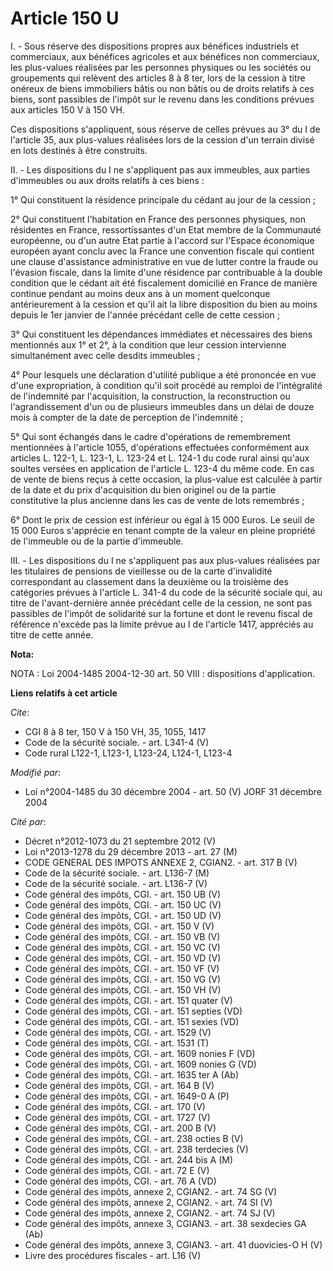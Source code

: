 # Article 150 U

I. - Sous réserve des dispositions propres aux bénéfices industriels et commerciaux, aux bénéfices agricoles et aux bénéfices
non commerciaux, les plus-values réalisées par les personnes physiques ou les sociétés ou groupements qui relèvent des
articles 8 à 8 ter, lors de la cession à titre onéreux de biens immobiliers bâtis ou non bâtis ou de droits relatifs à ces
biens, sont passibles de l'impôt sur le revenu dans les conditions prévues aux articles 150 V à 150 VH.

Ces dispositions s'appliquent, sous réserve de celles prévues au 3° du I de l'article 35, aux plus-values réalisées lors de
la cession d'un terrain divisé en lots destinés à être construits.

II. - Les dispositions du I ne s'appliquent pas aux immeubles, aux parties d'immeubles ou aux droits relatifs à ces biens :

1° Qui constituent la résidence principale du cédant au jour de la cession ;

2° Qui constituent l'habitation en France des personnes physiques, non résidentes en France, ressortissantes d'un Etat membre
de la Communauté européenne, ou d'un autre Etat partie à l'accord sur l'Espace économique européen ayant conclu avec la
France une convention fiscale qui contient une clause d'assistance administrative en vue de lutter contre la fraude ou
l'évasion fiscale, dans la limite d'une résidence par contribuable à la double condition que le cédant ait été fiscalement
domicilié en France de manière continue pendant au moins deux ans à un moment quelconque antérieurement à la cession et qu'il
ait la libre disposition du bien au moins depuis le 1er janvier de l'année précédant celle de cette cession ;

3° Qui constituent les dépendances immédiates et nécessaires des biens mentionnés aux 1° et 2°, à la condition que leur
cession intervienne simultanément avec celle desdits immeubles ;

4° Pour lesquels une déclaration d'utilité publique a été prononcée en vue d'une expropriation, à condition qu'il soit
procédé au remploi de l'intégralité de l'indemnité par l'acquisition, la construction, la reconstruction ou l'agrandissement
d'un ou de plusieurs immeubles dans un délai de douze mois à compter de la date de perception de l'indemnité ;

5° Qui sont échangés dans le cadre d'opérations de remembrement mentionnées à l'article 1055, d'opérations effectuées
conformément aux articles L. 122-1, L. 123-1, L. 123-24 et L. 124-1 du code rural ainsi qu'aux soultes versées en application
de l'article L. 123-4 du même code. En cas de vente de biens reçus à cette occasion, la plus-value est calculée à partir de
la date et du prix d'acquisition du bien originel ou de la partie constitutive la plus ancienne dans les cas de vente de lots
remembrés ;

6° Dont le prix de cession est inférieur ou égal à 15 000 Euros. Le seuil de 15 000 Euros s'apprécie en tenant compte de la
valeur en pleine propriété de l'immeuble ou de la partie d'immeuble.

III. - Les dispositions du I ne s'appliquent pas aux plus-values réalisées par les titulaires de pensions de vieillesse ou de
la carte d'invalidité correspondant au classement dans la deuxième ou la troisième des catégories prévues à l'article L.
341-4 du code de la sécurité sociale qui, au titre de l'avant-dernière année précédant celle de la cession, ne sont pas
passibles de l'impôt de solidarité sur la fortune et dont le revenu fiscal de référence n'excède pas la limite prévue au I de
l'article 1417, appréciés au titre de cette année.

**Nota:**

NOTA : Loi 2004-1485 2004-12-30 art. 50 VIII : dispositions d'application.

**Liens relatifs à cet article**

_Cite_:

  - CGI 8 à 8 ter, 150 V à 150 VH, 35, 1055, 1417
  - Code de la sécurité sociale. - art. L341-4 (V)
  - Code rural L122-1, L123-1, L123-24, L124-1, L123-4

_Modifié par_:

  - Loi n°2004-1485 du 30 décembre 2004 - art. 50 (V) JORF 31 décembre 2004

_Cité par_:

  - Décret n°2012-1073 du 21 septembre 2012 (V)
  - Loi n°2013-1278 du 29 décembre 2013 - art. 27 (M)
  - CODE GENERAL DES IMPOTS ANNEXE 2, CGIAN2. - art. 317 B (V)
  - Code de la sécurité sociale. - art. L136-7 (M)
  - Code de la sécurité sociale. - art. L136-7 (V)
  - Code général des impôts, CGI. - art. 150 UB (V)
  - Code général des impôts, CGI. - art. 150 UC (V)
  - Code général des impôts, CGI. - art. 150 UD (V)
  - Code général des impôts, CGI. - art. 150 V (V)
  - Code général des impôts, CGI. - art. 150 VB (V)
  - Code général des impôts, CGI. - art. 150 VC (V)
  - Code général des impôts, CGI. - art. 150 VD (V)
  - Code général des impôts, CGI. - art. 150 VF (V)
  - Code général des impôts, CGI. - art. 150 VG (V)
  - Code général des impôts, CGI. - art. 150 VH (V)
  - Code général des impôts, CGI. - art. 151 quater (V)
  - Code général des impôts, CGI. - art. 151 septies (VD)
  - Code général des impôts, CGI. - art. 151 sexies (VD)
  - Code général des impôts, CGI. - art. 1529 (V)
  - Code général des impôts, CGI. - art. 1531 (T)
  - Code général des impôts, CGI. - art. 1609 nonies F (VD)
  - Code général des impôts, CGI. - art. 1609 nonies G (VD)
  - Code général des impôts, CGI. - art. 1635 ter A (Ab)
  - Code général des impôts, CGI. - art. 164 B (V)
  - Code général des impôts, CGI. - art. 1649-0 A (P)
  - Code général des impôts, CGI. - art. 170 (V)
  - Code général des impôts, CGI. - art. 1727 (V)
  - Code général des impôts, CGI. - art. 200 B (V)
  - Code général des impôts, CGI. - art. 238 octies B (V)
  - Code général des impôts, CGI. - art. 238 terdecies (V)
  - Code général des impôts, CGI. - art. 244 bis A (M)
  - Code général des impôts, CGI. - art. 72 E (V)
  - Code général des impôts, CGI. - art. 76 A (VD)
  - Code général des impôts, annexe 2, CGIAN2. - art. 74 SG (V)
  - Code général des impôts, annexe 2, CGIAN2. - art. 74 SI (V)
  - Code général des impôts, annexe 2, CGIAN2. - art. 74 SJ (V)
  - Code général des impôts, annexe 3, CGIAN3. - art. 38 sexdecies GA (Ab)
  - Code général des impôts, annexe 3, CGIAN3. - art. 41 duovicies-O H (V)
  - Livre des procédures fiscales - art. L16 (V)

